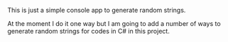 This is just a simple console app to generate random strings.

At the moment I do it one way but I am going to add a number of ways to generate random strings for codes in C# in this project.